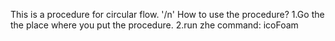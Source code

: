 
This is a procedure for circular flow.  '/n'
How to use the procedure?
1.Go the the place where you put the procedure.
2.run zhe command:
                   icoFoam
